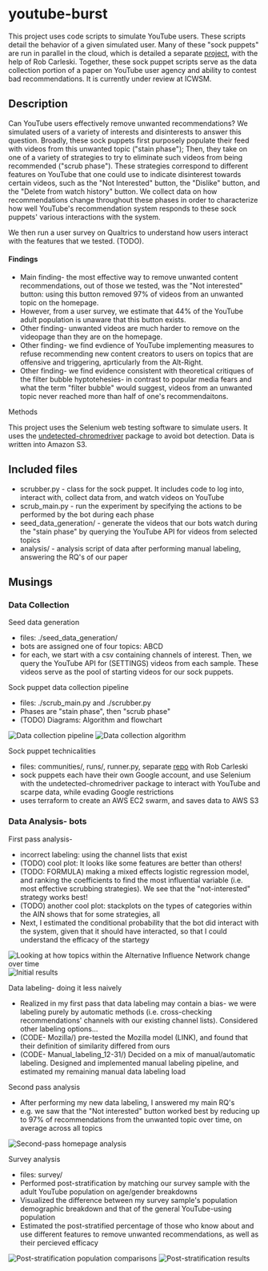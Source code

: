 # youtube-burst


This project uses code scripts to simulate YouTube users. These scripts detail the behavior of a given simulated user. Many of these "sock puppets" are run in parallel in the cloud, which is detailed a separate [project](https://github.com/carleski/ytburst-terraform), with the help of Rob Carleski. Together, these sock puppet scripts serve as the data collection portion of a paper on YouTube user agency and ability to contest bad recommendations. It is currently under review at ICWSM. 

## Description

Can YouTube users effectively remove unwanted recommendations? We simulated users of a variety of interests and disinterests to answer this question. Broadly, these sock puppets first purposely populate their feed with videos from this unwanted topic ("stain phase"); Then, they take on one of a variety of strategies to try to eliminate such videos from being recommended ("scrub phase"). These strategies correspond to different features on YouTube that one could use to indicate disinterest towards certain videos, such as the "Not Interested" button, the "Dislike" button, and the "Delete from watch history" button. We collect data on how recommendations change throughout these phases in order to characterize how well YouTube's recommendation system responds to these sock puppets' various interactions with the system.

We then run a user survey on Qualtrics to understand how users interact with the features that we tested. (TODO). 

#### Findings
* Main finding- the most effective way to remove unwanted content recommendations, out of those we tested, was the "Not interested" button: using this button removed 97% of videos from an unwanted topic on the homepage. 
* However, from a user survey, we estimate that 44% of the YouTube adult population is unaware that this button exists.
* Other finding- unwanted videos are much harder to remove on the videopage than they are on the homepage.
* Other finding- we find evdience of YouTube implementing measures to refuse recommending new content creators to users on topics that are offensive and triggering, aprticularly from the Alt-Right. 
* Other finding- we find evidence consistent with theoretical critiques of the filter bubble hyptotehesies- in contrast to popular media fears and what the term "filter bubble" would suggest, videos from an unwanted topic never reached more than half of one's recommendaitons.

Methods

This project uses the Selenium web testing software to simulate users. It uses the [undetected-chromedriver](https://github.com/ultrafunkamsterdam/undetected-chromedriver) package to avoid bot detection. Data is written into Amazon S3.

## Included files

* scrubber.py - class for the sock puppet. It includes code to log into, interact with, collect data from, and watch videos on YouTube
* scrub_main.py - run the experiment by specifying the actions to be performed by the bot during each phase
* seed_data_generation/ - generate the videos that our bots watch during the "stain phase" by querying the YouTube API for videos from selected topics
* analysis/ - analysis script of data after performing manual labeling, answering the RQ's of our paper



## Musings

### Data Collection

Seed data generation
- files: ./seed_data_generation/
- bots are assigned one of four topics: ABCD
- for each, we start with a csv containing channels of interest. Then, we query the YouTube API for (SETTINGS) videos from each sample. These videos serve as the pool of starting videos for our sock puppets.

Sock puppet data collection pipeline
- files: ./scrub_main.py and ./scrubber.py
- Phases are "stain phase", then "scrub phase"
- (TODO) Diagrams: Algorithm and flowchart

![Data collection pipeline](./figures/data_collection_pipeline.png)
![Data collection algorithm](./figures/data_collection_algorithm.png)

Sock puppet technicalities
- files: communities/, runs/, runner.py, separate [repo](https://github.com/carleski/ytburst-terraform) with Rob Carleski
- sock puppets each have their own Google account, and use Selenium with the undetected-chromedriver package to interact with YouTube and scarpe data, while evading Google restrictions
- uses terraform to create an AWS EC2 swarm, and saves data to AWS S3

### Data Analysis- bots

First pass analysis- 
- incorrect labeling: using the channel lists that exist
- (TODO) cool plot: It looks like some features are better than others!
- (TODO: FORMULA) making a mixed effects logistic regression model, and ranking the coefficients to find the most influential variable (i.e. most effective scrubbing strategies). We see that the "not-interested" strategy works best!
- (TODO) another cool plot: stackplots on the types of categories within the AIN shows that for some strategies, all 
- Next, I estimated the conditional probability that the bot did interact with the system, given that it should have interacted, so that I could understand the efficacy of the startegy

![Looking at how topics within the Alternative Influence Network change over time](./figures/AIN_analysis.png)
![Initial results](./figures/first_labeling_initial_results.png)

Data labeling- doing it less naively
- Realized in my first pass that data labeling may contain a bias- we were labeling purely by automatic methods (i.e. cross-checking recommendations' channels with our existing channel lists). Considered other labeling options...
- (CODE- Mozilla/) pre-tested the Mozilla model (LINK), and found that their definition of similarity differed from ours
- (CODE- Manual_labeling_12-31/) Decided on a mix of  manual/automatic labeling. Designed and implemented manual labeling pipeline, and estimated my remaining manual data labeling load

Second pass analysis
- After performing my new data labeling, I answered my main RQ's
- e.g. we saw that the "Not interested" button worked best by reducing up to 97% of recommendations from the unwanted topic over time, on average across all topics

![Second-pass homepage analysis](./figures/mwu_homepage.png)

Survey analysis
- files: survey/
- Performed post-stratification by matching our survey sample with the adult YouTube population on age/gender breakdowns
- Visualized the difference between my survey sample's population demographic breakdown and that of the general YouTube-using population
- Estimated the post-stratified percentage of those who know about and use different features to remove unwanted recommendations, as well as their percieved efficacy

![Post-stratification population comparisons](./figures/post_stratification_populations.png)
![Post-stratification results](./figures/post_stratification_results.png)
